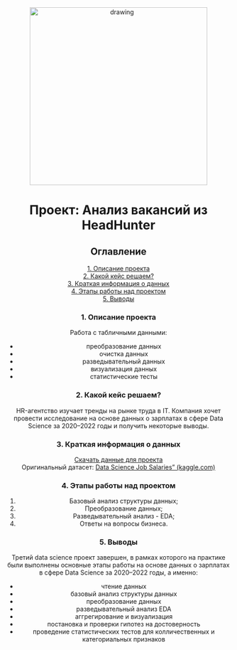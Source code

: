 <center> <img src = images/hh.ru_logo.png alt="drawing" style="width:400px;">

# <center>Проект: Анализ вакансий из HeadHunter</center>

## Оглавление  
[1. Описание проекта](https://github.com/alekseykonotop/DS_projects/blob/main/project_3/README.md#Описание-проекта)  
[2. Какой кейс решаем?](https://github.com/alekseykonotop/DS_projects/blob/main/project_3/README.md#Какой-кейс-решаем)  
[3. Краткая информация о данных](https://github.com/alekseykonotop/DS_projects/blob/main/project_3/README.md#Краткая-информация-о-данных)  
[4. Этапы работы над проектом](https://github.com/alekseykonotop/DS_projects/blob/main/project_3/README.md#Этапы-работы-над-проектом)  
[5. Выводы](https://github.com/alekseykonotop/DS_projects/blob/main/project_3/README.md#Выводы)

### 1. Описание проекта  
Работа с табличными данными:  
- преобразование данных  
- очистка данных 
- разведывательный данных  
- визуализация данных  
- статистические тесты
 

### 2. Какой кейс решаем?  
HR-агентство изучает тренды на рынке труда в IT. Компания хочет провести исследование на основе данных о зарплатах в сфере Data Science за 2020–2022 годы и получить некоторые выводы.  

### 3. Краткая информация о данных  
[Скачать данные для проекта](https://lms-cdn.skillfactory.ru/assets/courseware/v1/9e84f30c5bc84881a5e33262d5e32a8b/asset-v1:SkillFactory+DST-3.0+28FEB2021+type@asset+block/ds_salaries.zip)  
Оригинальный датасет: [Data Science Job Salaries” (kaggle.com)](https://www.kaggle.com/datasets/ruchi798/data-science-job-salaries)

### 4. Этапы работы над проектом  
1. Базовый анализ структуры данных;
2. Преобразование данных;
3. Разведывательный анализ - EDA;
4. Ответы на вопросы бизнеса.
  
### 5. Выводы  
Третий data science проект завершен, в рамках которого на практике были выполнены основные этапы работы на основе данных о зарплатах в сфере Data Science за 2020–2022 годы, а именно:  
- чтение данных
- базовый анализ структуры данных  
- преобразование данных  
- разведывательный анализ EDA 
- аггрегирование и визуализация  
- постановка и проверки гипотез на достоверность  
- проведение статистических тестов для колличественных и категориальных признаков




